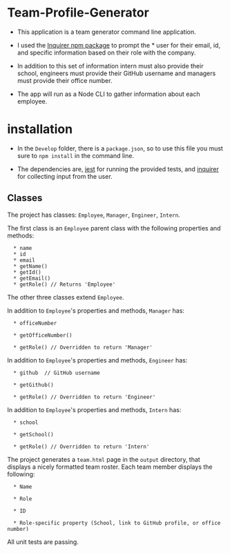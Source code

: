 
# Team-Profile-Generator
* This application is a team generator command line application.

* I used the [Inquirer npm package](https://github.com/SBoudrias/Inquirer.js/) to prompt the * user for their email, id, and specific information based on their role with the company.

 * In addition to this set of information intern must also provide their school, engineers must provide their GitHub username and managers must provide their office number.

* The app will run as a Node CLI to gather information about each employee.


 # installation

* In the `Develop` folder, there is a `package.json`, so to use this file you must sure to `npm install` in the command line.

* The dependencies are, [jest](https://jestjs.io/) for running the provided tests, and [inquirer](https://www.npmjs.com/package/inquirer) for collecting input from the user.



## Classes

The project has classes: `Employee`, `Manager`, `Engineer`,
`Intern`. 

The first class is an `Employee` parent class with the following properties and
methods:
```
  * name
  * id
  * email
  * getName()
  * getId()
  * getEmail()
  * getRole() // Returns 'Employee'
```

The other three classes extend `Employee`. 

In addition to `Employee`'s properties and methods, `Manager` has:
```
  * officeNumber
  
  * getOfficeNumber()

  * getRole() // Overridden to return 'Manager'
```
In addition to `Employee`'s properties and methods, `Engineer` has:
```
  * github  // GitHub username

  * getGithub()

  * getRole() // Overridden to return 'Engineer'
```
In addition to `Employee`'s properties and methods, `Intern` has:
```
  * school 

  * getSchool()

  * getRole() // Overridden to return 'Intern'
```

The project generates a `team.html` page in the `output` directory, that displays a nicely formatted team roster. Each team member displays the following:
```
  * Name

  * Role

  * ID

  * Role-specific property (School, link to GitHub profile, or office number)
```

 All unit tests are passing.
